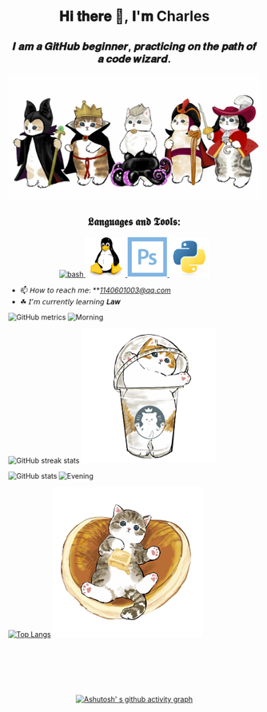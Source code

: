 <h1 align="center"> 𝐇𝐢 𝐭𝐡𝐞𝐫𝐞 👋, 𝐈'𝐦 Charles </h1>

<h2 align="center"> 𝑰 𝒂𝒎 𝒂 𝑮𝒊𝒕𝑯𝒖𝒃 𝒃𝒆𝒈𝒊𝒏𝒏𝒆𝒓, 𝒑𝒓𝒂𝒄𝒕𝒊𝒄𝒊𝒏𝒈 𝒐𝒏 𝒕𝒉𝒆 𝒑𝒂𝒕𝒉 𝒐𝒇 𝒂 𝒄𝒐𝒅𝒆 𝒘𝒊𝒛𝒂𝒓𝒅.</h2>

<p><img alt="Magic Code Wizards" src="https://github.com/Oreomeow/Oreomeow/blob/main/magic.jpg"/></p>

<h2 align="center"> 𝕷𝖆𝖓𝖌𝖚𝖆𝖌𝖊𝖘 𝖆𝖓𝖉 𝕿𝖔𝖔𝖑𝖘: </h2>

<p align="center"> <a href="https://www.gnu.org/software/bash/" target="_blank"> <img src="https://www.vectorlogo.zone/logos/gnu_bash/gnu_bash-icon.svg" alt="bash" width="80" height="80"/> </a> <a href="https://www.linux.org/" target="_blank"> <img src="https://raw.githubusercontent.com/devicons/devicon/master/icons/linux/linux-original.svg" alt="linux" width="80" height="80"/> </a> <a href="https://www.photoshop.com/en" target="_blank"> <img src="https://raw.githubusercontent.com/devicons/devicon/master/icons/photoshop/photoshop-line.svg" alt="photoshop" width="80" height="80"/> </a> <a href="https://www.python.org" target="_blank"> <img src="https://raw.githubusercontent.com/devicons/devicon/master/icons/python/python-original.svg" alt="python" width="80" height="80"/> </a> </p>

* 📫 𝘏𝘰𝘸 𝘵𝘰 𝘳𝘦𝘢𝘤𝘩 𝘮𝘦: ***1140601003@qq.com* 
* ☘ 𝘐’𝘮 𝘤𝘶𝘳𝘳𝘦𝘯𝘵𝘭𝘺 𝘭𝘦𝘢𝘳𝘯𝘪𝘯𝘨 **𝘓𝘢𝘸**

<p><img alt="GitHub metrics" src="https://metrics.lecoq.io/Oreomeow"/> <img alt="Morning" src="https://github.com/Oreomeow/Oreomeow/blob/main/morning.png" width="300"/></p>

<p><img alt="GitHub streak stats" src="https://github-readme-streak-stats.herokuapp.com/?user=Oreomeow"/> <img alt="Afternoon" src="https://github.com/Oreomeow/Oreomeow/blob/main/afternoon.png" width="270"/></p>

<p><img alt="GitHub stats" src="https://github-readme-stats.vercel.app/api?username=Oreomeow&amp;langs_count=6&amp;theme=vue&amp;show_icons=true"/> <img alt="Evening" src="https://github.com/Oreomeow/Oreomeow/blob/main/evening.png" width="270"/></p>

<p><a href="https://github.com/anuraghazra/github-readme-stats"><img alt="Top Langs" src="https://github-readme-stats.vercel.app/api/top-langs/?username=Oreomeow&amp;layout=compact" width="495"/></a> <img alt="Dream" src="https://github.com/Oreomeow/Oreomeow/blob/main/dream.png" width="300"/></p>
<br><br><br><br><br>
<p align="center"><a href="https://github.com/ashutosh00710/github-readme-activity-graph"><img alt="Ashutosh&#39; s github activity graph" src="https://activity-graph.herokuapp.com/graph?username=Oreomeow&amp;bg_color=fcfcfe&amp;color=000000&amp;line=4bc0c8&amp;point=feac5e&amp;area=true&amp;hide_border=true"/></a></p>
